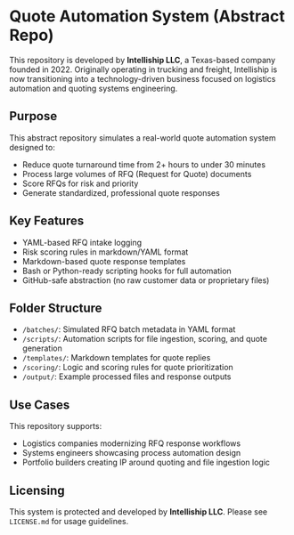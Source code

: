# Quote Automation System (Abstract Repo)

This repository is developed by **Intelliship LLC**, a Texas-based company founded in 2022.
Originally operating in trucking and freight, Intelliship is now transitioning into a
technology-driven business focused on logistics automation and quoting systems engineering.

## Purpose

This abstract repository simulates a real-world quote automation system designed to:
- Reduce quote turnaround time from 2+ hours to under 30 minutes
- Process large volumes of RFQ (Request for Quote) documents
- Score RFQs for risk and priority
- Generate standardized, professional quote responses

## Key Features

- YAML-based RFQ intake logging
- Risk scoring rules in markdown/YAML format
- Markdown-based quote response templates
- Bash or Python-ready scripting hooks for full automation
- GitHub-safe abstraction (no raw customer data or proprietary files)

## Folder Structure

- `/batches/`: Simulated RFQ batch metadata in YAML format
- `/scripts/`: Automation scripts for file ingestion, scoring, and quote generation
- `/templates/`: Markdown templates for quote replies
- `/scoring/`: Logic and scoring rules for quote prioritization
- `/output/`: Example processed files and response outputs

## Use Cases

This repository supports:
- Logistics companies modernizing RFQ response workflows
- Systems engineers showcasing process automation design
- Portfolio builders creating IP around quoting and file ingestion logic

## Licensing

This system is protected and developed by **Intelliship LLC**.
Please see `LICENSE.md` for usage guidelines.
